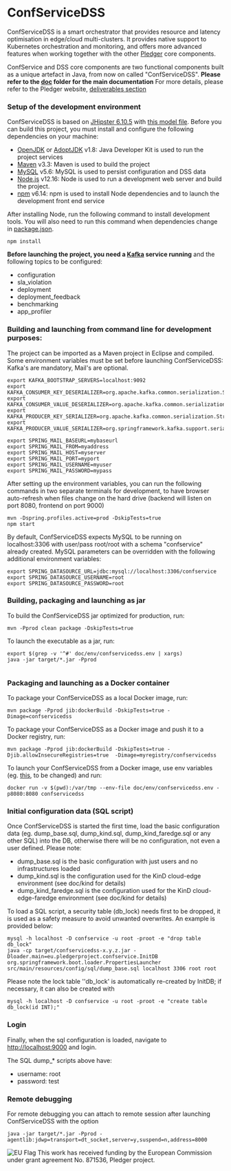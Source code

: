 # ConfServiceDSS

ConfServiceDSS is a smart orchestrator that provides resource and latency optimisation in edge/cloud multi-clusters.
It provides native support to Kubernetes orchestration and monitoring, and offers more advanced features when working together with the other [Pledger](https://pledger-project.eu/) core components.
 
ConfService and DSS core components are two functional components built as a unique artefact in Java, from now on called "ConfServiceDSS". 
**Please refer to the [doc](doc/README.md) folder for the main documentation**
For more details, please refer to the Pledger website, [deliverables section](https://pledger-project.eu/content/deliverables)


### Setup of the development environment

ConfServiceDSS is based on [JHipster 6.10.5](https://www.jhipster.tech/documentation-archive/v6.10.5) with [this model file](jhipster-jdl.jdl). Before you can build this project, you must install and configure the following dependencies on your machine:

- [OpenJDK](https://openjdk.java.net/) or [AdoptJDK](https://adoptopenjdk.net/) v1.8: Java Developer Kit is used to run the project services
- [Maven](https://maven.apache.org/) v3.3: Maven is used to build the project
- [MySQL](https://www.mysql.com/downloads/) v5.6: MySQL is used to persist configuration and DSS data
- [Node.js](https://nodejs.org/en/) v12.16: Node is used to run a development web server and build the project.
- [npm](https://docs.npmjs.com/) v6.14: npm is used to install Node dependencies and to launch the development front end service

After installing Node, run the following command to install development tools. You will also need to run this command when dependencies change in [package.json](package.json).

```
npm install
```

**Before launching the project, you need a [Kafka](https://kafka.apache.org/) service running** and the following topics to be configured:
- configuration
- sla_violation
- deployment
- deployment_feedback
- benchmarking
- app_profiler

### Building and launching from command line for development purposes:
The project can be imported as a Maven project in Eclipse and compiled. 
Some environment variables must be set before launching ConfServiceDSS: Kafka's are mandatory, Mail's are optional.

```
export KAFKA_BOOTSTRAP_SERVERS=localhost:9092
export KAFKA_CONSUMER_KEY_DESERIALIZER=org.apache.kafka.common.serialization.StringDeserializer
export KAFKA_CONSUMER_VALUE_DESERIALIZER=org.apache.kafka.common.serialization.JsonDeserializer
export KAFKA_PRODUCER_KEY_SERIALIZER=org.apache.kafka.common.serialization.StringSerializer 
export KAFKA_PRODUCER_VALUE_SERIALIZER=org.springframework.kafka.support.serializer.JsonSerializer

export SPRING_MAIL_BASEURL=mybaseurl
export SPRING_MAIL_FROM=myaddress
export SPRING_MAIL_HOST=myserver
export SPRING_MAIL_PORT=myport
export SPRING_MAIL_USERNAME=myuser
export SPRING_MAIL_PASSWORD=mypass

```

After setting up the environment variables, you can run the following commands in two separate terminals for development, to have browser auto-refresh when files change on the hard drive (backend will listen on port 8080, frontend on port 9000)

```
mvn -Dspring.profiles.active=prod -DskipTests=true
npm start
```

By default, ConfServiceDSS expects MySQL to be running on localhost:3306 with user/pass root/root with a schema "confservice" already created. MySQL parameters can be overridden with the following additional environment variables:

```
export SPRING_DATASOURCE_URL=jdbc:mysql://localhost:3306/confservice
export SPRING_DATASOURCE_USERNAME=root
export SPRING_DATASOURCE_PASSWORD=root
```


### Building, packaging and launching as jar

To build the ConfServiceDSS jar optimized for production, run:

```
mvn -Pprod clean package -DskipTests=true 

```

To launch the executable as a jar, run:

```
export $(grep -v '^#' doc/env/confservicedss.env | xargs)
java -jar target/*.jar -Pprod


```

### Packaging and launching as a Docker container

To package your ConfServiceDSS as a local Docker image, run:

```
mvn package -Pprod jib:dockerBuild -DskipTests=true -Dimage=confservicedss 

```

To package your ConfServiceDSS as a Docker image and push it to a Docker registry, run:

```
mvn package -Pprod jib:dockerBuild -DskipTests=true -Djib.allowInsecureRegistries=true  -Dimage=myregistry/confservicedss

```

To launch your ConfServiceDSS from a Docker image, use env variables (eg. [this](doc/env/confservicedss.env), to be changed) and run:

```
docker run -v $(pwd):/var/tmp --env-file doc/env/confservicedss.env -p8080:8080 confservicedss
```

### Initial configuration data (SQL script)

Once ConfServiceDSS is started the first time, load the basic configuration data (eg. dump_base.sql, dump_kind.sql, dump_kind_faredge.sql or any other SQL) into the DB, otherwise there will be no configuration, not even a user defined.
Please note: 
- dump_base.sql is the basic configuration with just users and no infrastructures loaded
- dump_kind.sql is the configuration used for the KinD cloud-edge environment (see doc/kind for details)
- dump_kind_faredge.sql is the configuration used for the KinD cloud-edge-faredge environment (see doc/kind for details)

To load a SQL script, a security table (db_lock) needs first to be dropped, it is used as a safety measure to avoid unwanted overwrites.
An example is provided below:

```
mysql -h localhost -D confservice -u root -proot -e "drop table db_lock"
java -cp target/confservicedss-x.y.z.jar -Dloader.main=eu.pledgerproject.confservice.InitDB org.springframework.boot.loader.PropertiesLauncher src/main/resources/config/sql/dump_base.sql localhost 3306 root root
```

Please note the lock table ''db_lock' is automatically re-created by InitDB; if necessary, it can also be created with 

```
mysql -h localhost -D confservice -u root -proot -e "create table db_lock(id INT);"
```

### Login

Finally, when the sql configuration is loaded, navigate to [http://localhost:9000](http://localhost:9000) and login. 

The SQL dump_* scripts above have:
- username: root 
- password: test


### Remote debugging
For remote debugging you can attach to remote session after launching ConfServiceDSS with the option

```
java -jar target/*.jar -Pprod -agentlib:jdwp=transport=dt_socket,server=y,suspend=n,address=8000
```


![EU Flag](https://www.consilium.europa.eu/images/img_flag-eu.gif) This work has received funding by the European Commission under grant agreement No. 871536, Pledger project.
